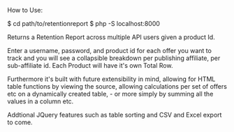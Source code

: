 How to Use:

$ cd path/to/retentionreport
$ php -S localhost:8000

Returns a Retention Report across multiple API users given a product Id.

Enter a username, password, and product id for each offer you want to track and you will see a collapsible breakdown per publishing  affiliate, per sub-affiliate id. Each Product will have it's own Total Row. 

Furthermore it's built with future extensibility in mind, allowing for HTML table functions by viewing the source, allowing calculations per set of offers etc on a dynamically created table, - or more simply by summing all the values in a column etc. 

Addtional JQuery features such as table sorting and CSV and Excel export to come.